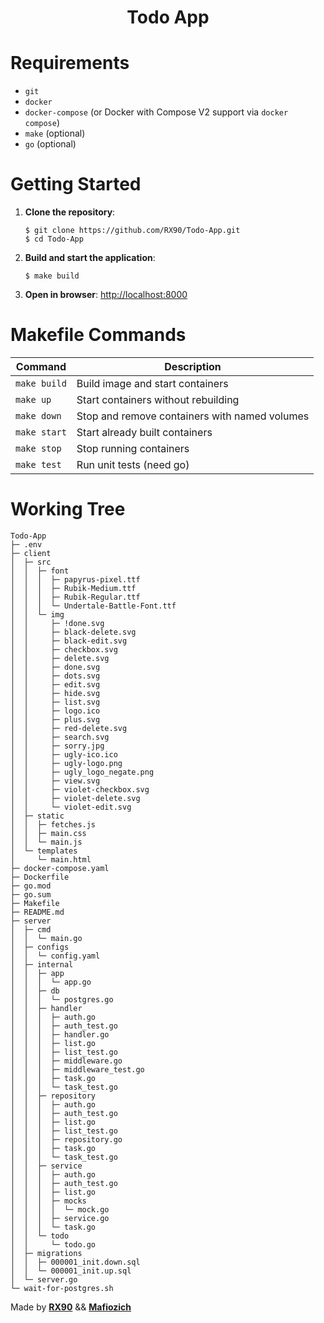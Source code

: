 <h1 align="center">Todo App</h1>

# Requirements

- `git`
- `docker`
- `docker-compose` (or Docker with Compose V2 support via `docker compose`)
- `make` (optional)
- `go` (optional)

# Getting Started

1. **Clone the repository**:

   ```
   $ git clone https://github.com/RX90/Todo-App.git
   $ cd Todo-App
   ```

2. **Build and start the application**:

   ```
   $ make build
   ```

3. <strong>Open in browser</strong>: <a href="http://localhost:8000" target="_blank">http://localhost:8000</a>

# Makefile Commands

| Command      | Description                                   |
| ------------ | --------------------------------------------- |
| `make build` | Build image and start containers              |
| `make up`    | Start containers without rebuilding           |
| `make down`  | Stop and remove containers with named volumes |
| `make start` | Start already built containers                |
| `make stop`  | Stop running containers                       |
| `make test`  | Run unit tests (need go)                      |

# Working Tree

    Todo-App
    ├─ .env
    ├─ client
    │  ├─ src
    │  │  ├─ font
    │  │  │  ├─ papyrus-pixel.ttf
    │  │  │  ├─ Rubik-Medium.ttf
    │  │  │  ├─ Rubik-Regular.ttf
    │  │  │  └─ Undertale-Battle-Font.ttf
    │  │  └─ img
    │  │     ├─ !done.svg
    │  │     ├─ black-delete.svg
    │  │     ├─ black-edit.svg
    │  │     ├─ checkbox.svg
    │  │     ├─ delete.svg
    │  │     ├─ done.svg
    │  │     ├─ dots.svg
    │  │     ├─ edit.svg
    │  │     ├─ hide.svg
    │  │     ├─ list.svg
    │  │     ├─ logo.ico
    │  │     ├─ plus.svg
    │  │     ├─ red-delete.svg
    │  │     ├─ search.svg
    │  │     ├─ sorry.jpg
    │  │     ├─ ugly-ico.ico
    │  │     ├─ ugly-logo.png
    │  │     ├─ ugly_logo_negate.png
    │  │     ├─ view.svg
    │  │     ├─ violet-checkbox.svg
    │  │     ├─ violet-delete.svg
    │  │     └─ violet-edit.svg
    │  ├─ static
    │  │  ├─ fetches.js
    │  │  ├─ main.css
    │  │  └─ main.js
    │  └─ templates
    │     └─ main.html
    ├─ docker-compose.yaml
    ├─ Dockerfile
    ├─ go.mod
    ├─ go.sum
    ├─ Makefile
    ├─ README.md
    ├─ server
    │  ├─ cmd
    │  │  └─ main.go
    │  ├─ configs
    │  │  └─ config.yaml
    │  ├─ internal
    │  │  ├─ app
    │  │  │  └─ app.go
    │  │  ├─ db
    │  │  │  └─ postgres.go
    │  │  ├─ handler
    │  │  │  ├─ auth.go
    │  │  │  ├─ auth_test.go
    │  │  │  ├─ handler.go
    │  │  │  ├─ list.go
    │  │  │  ├─ list_test.go
    │  │  │  ├─ middleware.go
    │  │  │  ├─ middleware_test.go
    │  │  │  ├─ task.go
    │  │  │  └─ task_test.go
    │  │  ├─ repository
    │  │  │  ├─ auth.go
    │  │  │  ├─ auth_test.go
    │  │  │  ├─ list.go
    │  │  │  ├─ list_test.go
    │  │  │  ├─ repository.go
    │  │  │  ├─ task.go
    │  │  │  └─ task_test.go
    │  │  ├─ service
    │  │  │  ├─ auth.go
    │  │  │  ├─ auth_test.go
    │  │  │  ├─ list.go
    │  │  │  ├─ mocks
    │  │  │  │  └─ mock.go
    │  │  │  ├─ service.go
    │  │  │  └─ task.go
    │  │  └─ todo
    │  │     └─ todo.go
    │  ├─ migrations
    │  │  ├─ 000001_init.down.sql
    │  │  └─ 000001_init.up.sql
    │  └─ server.go
    └─ wait-for-postgres.sh

Made by **[RX90](https://github.com/RX90)** && **[Mafiozich](https://github.com/Mafiozich)**
